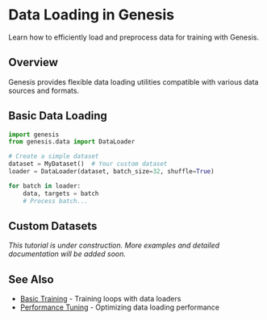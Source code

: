 # Data Loading in Genesis

Learn how to efficiently load and preprocess data for training with Genesis.

## Overview

Genesis provides flexible data loading utilities compatible with various data sources and formats.

## Basic Data Loading

```python
import genesis
from genesis.data import DataLoader

# Create a simple dataset
dataset = MyDataset()  # Your custom dataset
loader = DataLoader(dataset, batch_size=32, shuffle=True)

for batch in loader:
    data, targets = batch
    # Process batch...
```

## Custom Datasets

*This tutorial is under construction. More examples and detailed documentation will be added soon.*

## See Also

- [Basic Training](basic-training.md) - Training loops with data loaders
- [Performance Tuning](performance-tuning.md) - Optimizing data loading performance